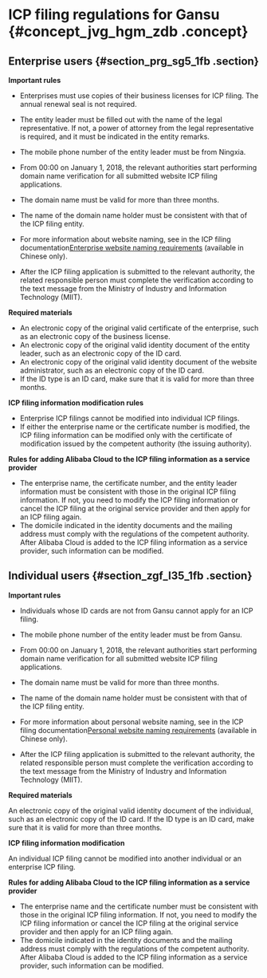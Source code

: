 # ICP filing regulations for Gansu {#concept_jvg_hgm_zdb .concept}

## Enterprise users {#section_prg_sg5_1fb .section}

 **Important rules** 

-   Enterprises must use copies of their business licenses for ICP filing. The annual renewal seal is not required.
-   The entity leader must be filled out with the name of the legal representative. If not, a power of attorney from the legal representative is required, and it must be indicated in the entity remarks.
-   The mobile phone number of the entity leader must be from Ningxia.
-   From 00:00 on January 1, 2018, the relevant authorities start performing domain name verification for all submitted website ICP filing applications.

-   The domain name must be valid for more than three months.
-   The name of the domain name holder must be consistent with that of the ICP filing entity.
-   For more information about website naming, see in the ICP filing documentation[Enterprise website naming requirements](https://help.aliyun.com/knowledge_detail/36948.html#title-yw5-zl7-utv) \(available in Chinese only\).

-   After the ICP filing application is submitted to the relevant authority, the related responsible person must complete the verification according to the text message from the Ministry of Industry and Information Technology \(MIIT\).

 **Required materials** 

-   An electronic copy of the original valid certificate of the enterprise, such as an electronic copy of the business license.
-   An electronic copy of the original valid identity document of the entity leader, such as an electronic copy of the ID card.
-   An electronic copy of the original valid identity document of the website administrator, such as an electronic copy of the ID card.
-   If the ID type is an ID card, make sure that it is valid for more than three months.

 **ICP filing information modification rules** 

-   Enterprise ICP filings cannot be modified into individual ICP filings.
-   If either the enterprise name or the certificate number is modified, the ICP filing information can be modified only with the certificate of modification issued by the competent authority \(the issuing authority\).

 **Rules for adding Alibaba Cloud to the ICP filing information as a service provider** 

-   The enterprise name, the certificate number, and the entity leader information must be consistent with those in the original ICP filing information. If not, you need to modify the ICP filing information or cancel the ICP filing at the original service provider and then apply for an ICP filing again.
-   The domicile indicated in the identity documents and the mailing address must comply with the regulations of the competent authority. After Alibaba Cloud is added to the ICP filing information as a service provider, such information can be modified.

## Individual users {#section_zgf_l35_1fb .section}

 **Important rules** 

-   Individuals whose ID cards are not from Gansu cannot apply for an ICP filing.
-   The mobile phone number of the entity leader must be from Gansu.
-   From 00:00 on January 1, 2018, the relevant authorities start performing domain name verification for all submitted website ICP filing applications.

-   The domain name must be valid for more than three months.
-   The name of the domain name holder must be consistent with that of the ICP filing entity.
-   For more information about personal website naming, see in the ICP filing documentation[Personal website naming requirements](https://help.aliyun.com/knowledge_detail/36948.html#title-lhm-b1g-ehx) \(available in Chinese only\).

-   After the ICP filing application is submitted to the relevant authority, the related responsible person must complete the verification according to the text message from the Ministry of Industry and Information Technology \(MIIT\).

 **Required materials** 

An electronic copy of the original valid identity document of the individual, such as an electronic copy of the ID card. If the ID type is an ID card, make sure that it is valid for more than three months.

 **ICP filing information modification** 

An individual ICP filing cannot be modified into another individual or an enterprise ICP filing.

 **Rules for adding Alibaba Cloud to the ICP filing information as a service provider** 

-   The enterprise name and the certificate number must be consistent with those in the original ICP filing information. If not, you need to modify the ICP filing information or cancel the ICP filing at the original service provider and then apply for an ICP filing again.
-   The domicile indicated in the identity documents and the mailing address must comply with the regulations of the competent authority. After Alibaba Cloud is added to the ICP filing information as a service provider, such information can be modified.


